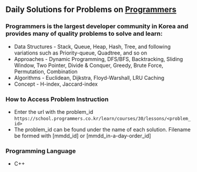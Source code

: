 ## Daily Solutions for Problems on [Programmers](https://programmers.co.kr)
### Programmers is the largest developer community in Korea and provides many of quality problems to solve and learn:
- Data Structures - Stack, Queue, Heap, Hash, Tree, and following variations such as Priority-queue, Quadtree, and so on
- Approaches - Dynamic Programming, DFS/BFS, Backtracking, Sliding Window, Two Pointer, Divide & Conquer, Greedy, Brute Force, Permutation, Combination
- Algorithms - Euclidean, Dijkstra, Floyd-Warshall, LRU Caching
- Concept - H-index, Jaccard-index
  
### How to Access Problem Instruction 
- Enter the url with the problem_id
`https://school.programmers.co.kr/learn/courses/30/lessons/<problem_id>`
- The problem_id can be found under the name of each solution. Filename be formed with [mmdd_id] or [mmdd_in-a-day-order_id]

### Programming Language
- C++
